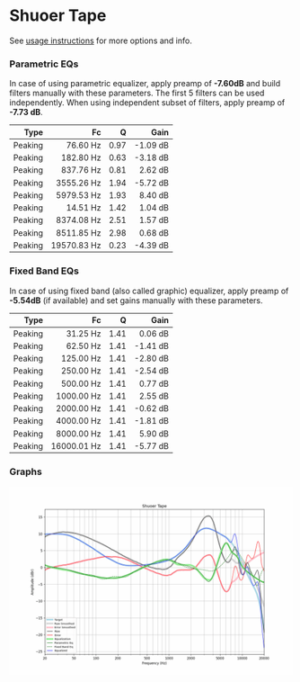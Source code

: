 # Shuoer Tape
See [usage instructions](https://github.com/jaakkopasanen/AutoEq#usage) for more options and info.

### Parametric EQs
In case of using parametric equalizer, apply preamp of **-7.60dB** and build filters manually
with these parameters. The first 5 filters can be used independently.
When using independent subset of filters, apply preamp of **-7.73 dB**.

| Type    | Fc          |    Q | Gain     |
|--------:|------------:|-----:|---------:|
| Peaking | 76.60 Hz    | 0.97 | -1.09 dB |
| Peaking | 182.80 Hz   | 0.63 | -3.18 dB |
| Peaking | 837.76 Hz   | 0.81 | 2.62 dB  |
| Peaking | 3555.26 Hz  | 1.94 | -5.72 dB |
| Peaking | 5979.53 Hz  | 1.93 | 8.40 dB  |
| Peaking | 14.51 Hz    | 1.42 | 1.04 dB  |
| Peaking | 8374.08 Hz  | 2.51 | 1.57 dB  |
| Peaking | 8511.85 Hz  | 2.98 | 0.68 dB  |
| Peaking | 19570.83 Hz | 0.23 | -4.39 dB |

### Fixed Band EQs
In case of using fixed band (also called graphic) equalizer, apply preamp of **-5.54dB**
(if available) and set gains manually with these parameters.

| Type    | Fc          |    Q | Gain     |
|--------:|------------:|-----:|---------:|
| Peaking | 31.25 Hz    | 1.41 | 0.06 dB  |
| Peaking | 62.50 Hz    | 1.41 | -1.41 dB |
| Peaking | 125.00 Hz   | 1.41 | -2.80 dB |
| Peaking | 250.00 Hz   | 1.41 | -2.54 dB |
| Peaking | 500.00 Hz   | 1.41 | 0.77 dB  |
| Peaking | 1000.00 Hz  | 1.41 | 2.55 dB  |
| Peaking | 2000.00 Hz  | 1.41 | -0.62 dB |
| Peaking | 4000.00 Hz  | 1.41 | -1.81 dB |
| Peaking | 8000.00 Hz  | 1.41 | 5.90 dB  |
| Peaking | 16000.01 Hz | 1.41 | -5.77 dB |

### Graphs
![](./Shuoer%20Tape.png)